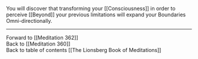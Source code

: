You will discover that transforming your [[Consciousness]] in order to perceive [[Beyond]] your previous limitations will expand your Boundaries Omni-directionally. 

___

Forward to [[Meditation 362]]  
Back to [[Meditation 360]]  
Back to table of contents [[The Lionsberg Book of Meditations]]  